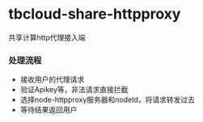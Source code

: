 tbcloud-share-httpproxy
=============================
共享计算http代理接入端

### 处理流程
- 接收用户的代理请求
- 验证Apikey等，非法请求直接拦截
- 选择node-httpproxy服务器和nodeId，将请求转发过去
- 等待结果返回用户


